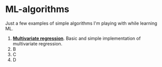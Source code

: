 # ML-algorithms

Just a few examples of simple algorithms I'm playing with while learning ML.

1. [**Multivariate regression**](/Multivariate_regression.py). Basic and simple implementation of multivariate regression.
2. B
3. C
4. D
